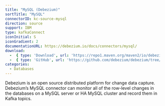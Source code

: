 ```yaml
---
title: "MySQL (Debezium)"
sortTitle: "MySQL"
connectorID: kc-source-mysql
direction: source
support: IBM
type: kafkaConnect
iconInitial: S
iconGradient: 2
documentationURL: https://debezium.io/docs/connectors/mysql/
download:
  -  { type: 'Download', url: 'https://repo1.maven.org/maven2/io/debezium/debezium-connector-mysql/' }
  -  { type: 'GitHub', url: 'https://github.com/debezium/debezium/tree/master/debezium-connector-mysql' }
categories:
  - Databases
---
```


Debezium is an open source distributed platform for change data capture. Debezium’s MySQL connector can monitor all of the row-level changes in the databases on a MySQL server or HA MySQL cluster and record them in Kafka topics.
